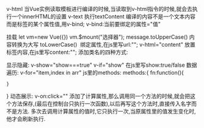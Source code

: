 v-html  当Vue实例读取模板进行编译的时候,当读取到v-html指令的时候,就会去执行一个innerHTML的设置
v-text  执行textContent
编译的内容不是一个文本内容而是标签的某个属性值,用v-bind; v-bind:当前要绑定的属性="值"

挂载 let vm=new Vue({})
     vm.$mount("选择器");
message.toUpperCase()  内容转换为大写  toLowerCase()
<img :src="url">  绑定属性,在js里写url:"";
v-html="content"  放置标签内容,在js里写content:"";
添加类名的四种方式:
<div :class="1">
<div :class="['2',1]">
<div :class="{active:hasActive}">
<div :class="['item',{active:hasActive}]">
显示隐藏:
v-show="show===true"
v-if="show"      在js里写show:true/false
数据遍历:
v-for="item,index in arr"
js里的methods:
methods:{
	fn:function(){
	
	}
}
动态展示:
v-on:click=""
添加了计算属性,那么调用同一个方法的时候,就会把这个方法保存,(最后在控制台只执行一次函数),以后再写这个方法时,直接传入名字而不是方法.
多次去调用计算属性的值时,它只执行一次,当原属性里的值发生变化时,他才会刷新执行.
